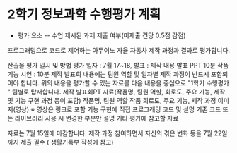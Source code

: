 # 2학기 정보과학 수행평가 계획
- 평가 요소
  -- 수업 제시된 과제 제출 여부(미제출 건당 0.5점 감점)
  
프로그래밍으로 코드로 제어하는 아두이노  자율 자동차 제작 과정과 결과로 평가합니다.

산출물 평가 일시 및 방법
 평가 일자 : 7월 17~18,
 발표 :  제작 내용 발표 PPT  10분
 작품 기능 시연 : 10분
제작 발표회 내용에는 팀원 역할 및 일자별 제작 과정이 반드시 포함되어야 합니다.
위의 내용을 평가할 수 있는 자료를 다음 내용을 중심으로 "1학기 수행평가 " 팀별로 탑재합니다.
제작 발표회PT 자료(작품명, 팀원 역할, 회로도, 주요 기능, 제작 및 기능 구현 과정 등이 포함)
작품명, 팀원 역할
작품 회로도, 주요 기능,
제작 과정 이미지(영상) ※ 영상은 링크로 포함
기능 구현에 직접 프로그래밍 코드 및 설명
기존 코드 또는 라이브러리 사용 시 변경한 부분만 설명
기타 평가에 참고할 자료

 자료는 7월 15일에 마감합니다.
제작 과정 참여하면서 자신의 겪은 변화 등을 7월 22일 까지 제출 필수 ( 생활기록부 작성에 참고)
